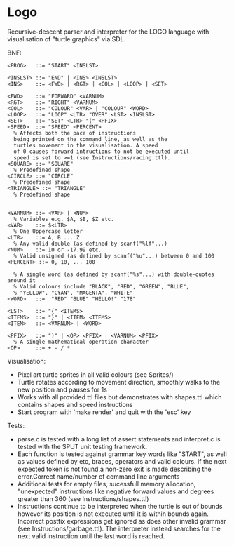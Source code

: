 # Logo

Recursive-descent parser and interpreter for the LOGO language with visualisation of "turtle graphics" via SDL.

BNF:
```
<PROG>   ::= "START" <INSLST>

<INSLST> ::= "END" | <INS> <INSLST>
<INS>    ::= <FWD> | <RGT> | <COL> | <LOOP> | <SET>

<FWD>    ::= "FORWARD" <VARNUM>
<RGT>    ::= "RIGHT" <VARNUM>
<COL>    ::= "COLOUR" <VAR> | "COLOUR" <WORD>
<LOOP>   ::= "LOOP" <LTR> "OVER" <LST> <INSLST>
<SET>    ::= "SET" <LTR> "(" <PFIX>
<SPEED>  ::= "SPEED" <PERCENT>
  % Affects both the pace of instructions 
  being printed on the command line, as well as the 
  turtles movement in the visualisation. A speed     
  of 0 causes forward intructions to not be executed until 
  speed is set to >=1 (see Instructions/racing.ttl). 
<SQUARE> ::= "SQUARE"
  % Predefined shape
<CIRCLE> ::= "CIRCLE"
  % Predefined shape
<TRIANGLE> ::= "TRIANGLE"
  % Predefined shape


<VARNUM> ::= <VAR> | <NUM>
  % Variables e.g. $A, $B, $Z etc.
<VAR>    ::= $<LTR>
  % One Uppercase letter
<LTR>    ::= A, B ... Z
  % Any valid double (as defined by scanf("%lf"...)
<NUM>    ::= 10 or -17.99 etc.
  % Valid unsigned (as defined by scanf("%u"...) between 0 and 100
<PERCENT> ::= 0, 10, ... 100

  % A single word (as defined by scanf("%s"...) with double-quotes around it
  % Valid colours include "BLACK", "RED", "GREEN", "BLUE",
  % "YELLOW", "CYAN", "MAGENTA", "WHITE"
<WORD>   ::=  "RED" "BLUE" "HELLO!" "178"

<LST>    ::= "{" <ITEMS>
<ITEMS>  ::= "}" | <ITEM> <ITEMS>
<ITEM>   ::= <VARNUM> | <WORD> 

<PFIX>   ::= ")" | <OP> <PFIX> | <VARNUM> <PFIX>
  % A single mathematical operation character
<OP>     ::= + - / *
```
Visualisation:
  - Pixel art turtle sprites in all valid colours (see Sprites/)
  - Turtle rotates according to movement direction, smoothly
    walks to the new position and pauses for 1s
  - Works with all provided ttl files but demonstrates with 
    shapes.ttl which contains shapes and speed instructions
  - Start program with 'make render' and quit with the 'esc' key 

Tests:
  - parse.c is tested with a long list of assert statements and
    interpret.c is tested with the SPUT unit testing framework.
  - Each function is tested against grammar key words like "START",
    as well as values defined by <NUM> etc, braces, operators 
    and valid colours. If the next expected token is not found,a 
    non-zero exit is made describing the error.Correct name/number of command line arguments
  - Additional tests for empty files, sucessfull memory allocation,
    "unexpected" instructions like negative forward values and 
     degrees greater than 360 (see Instructions/shapes.ttl)
  - Instructions continue to be interpreted when the turtle is out of 
    bounds however its position is not executed until it is within bounds again.
    Incorrect postfix expressions get ignored as does other 
    invalid grammar (see Instructions/garbage.ttl). The interpreter 
    instead searches for the next valid instruction until the
    last word is reached.
